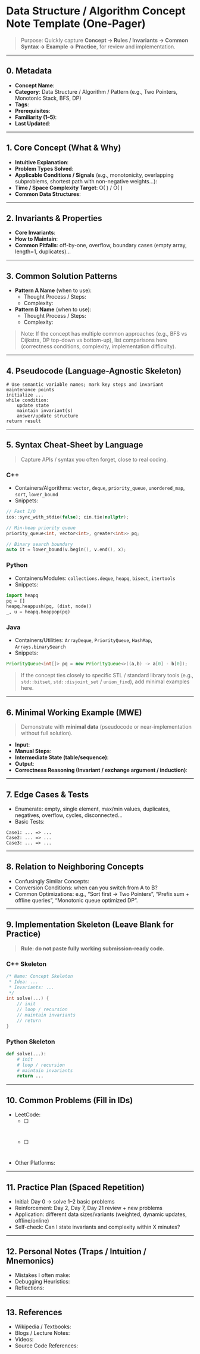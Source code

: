 # Data Structure / Algorithm Concept Note Template (One‑Pager)

> Purpose: Quickly capture **Concept → Rules / Invariants → Common Syntax → Example → Practice**, for review and implementation.

---

## 0. Metadata
- **Concept Name**:
- **Category**: Data Structure / Algorithm / Pattern (e.g., Two Pointers, Monotonic Stack, BFS, DP)
- **Tags**:
- **Prerequisites**:
- **Familiarity (1–5)**:
- **Last Updated**:

---

## 1. Core Concept (What & Why)
- **Intuitive Explanation**:
- **Problem Types Solved**:
- **Applicable Conditions / Signals** (e.g., monotonicity, overlapping subproblems, shortest path with non-negative weights...):
- **Time / Space Complexity Target**: O( ) / O( )
- **Common Data Structures**:

---

## 2. Invariants & Properties
- **Core Invariants**:
- **How to Maintain**:
- **Common Pitfalls**: off-by-one, overflow, boundary cases (empty array, length=1, duplicates)...

---

## 3. Common Solution Patterns
- **Pattern A Name** (when to use):
  - Thought Process / Steps:
  - Complexity:
- **Pattern B Name** (when to use):
  - Thought Process / Steps:
  - Complexity:

> Note: If the concept has multiple common approaches (e.g., BFS vs Dijkstra, DP top-down vs bottom-up), list comparisons here (correctness conditions, complexity, implementation difficulty).

---

## 4. Pseudocode (Language-Agnostic Skeleton)
```text
# Use semantic variable names; mark key steps and invariant maintenance points
initialize ...
while condition:
    update state
    maintain invariant(s)
    answer/update structure
return result
```

---

## 5. Syntax Cheat‑Sheet by Language
> Capture APIs / syntax you often forget, close to real coding.

### C++
- Containers/Algorithms: `vector`, `deque`, `priority_queue`, `unordered_map`, `sort`, `lower_bound`
- Snippets:
```cpp
// Fast I/O
ios::sync_with_stdio(false); cin.tie(nullptr);

// Min-heap priority queue
priority_queue<int, vector<int>, greater<int>> pq;

// Binary search boundary
auto it = lower_bound(v.begin(), v.end(), x);
```

### Python
- Containers/Modules: `collections.deque`, `heapq`, `bisect`, `itertools`
- Snippets:
```python
import heapq
pq = []
heapq.heappush(pq, (dist, node))
_, u = heapq.heappop(pq)
```

### Java
- Containers/Utilities: `ArrayDeque`, `PriorityQueue`, `HashMap`, `Arrays.binarySearch`
- Snippets:
```java
PriorityQueue<int[]> pq = new PriorityQueue<>((a,b) -> a[0] - b[0]);
```

> If the concept ties closely to specific STL / standard library tools (e.g., `std::bitset`, `std::disjoint_set` / `union_find`), add minimal examples here.

---

## 6. Minimal Working Example (MWE)
> Demonstrate with **minimal data** (pseudocode or near-implementation without full solution).

- **Input**:
- **Manual Steps**:
- **Intermediate State (table/sequence)**:
- **Output**:
- **Correctness Reasoning (Invariant / exchange argument / induction)**:

---

## 7. Edge Cases & Tests
- Enumerate: empty, single element, max/min values, duplicates, negatives, overflow, cycles, disconnected...
- Basic Tests:
```
Case1: ... => ...
Case2: ... => ...
Case3: ... => ...
```

---

## 8. Relation to Neighboring Concepts
- Confusingly Similar Concepts:
- Conversion Conditions: when can you switch from A to B?
- Common Optimizations: e.g., “Sort first → Two Pointers”, “Prefix sum + offline queries”, “Monotonic queue optimized DP”.

---

## 9. Implementation Skeleton (Leave Blank for Practice)
> **Rule: do not paste fully working submission-ready code.**

### C++ Skeleton
```cpp
/* Name: Concept Skeleton
 * Idea: ...
 * Invariants: ...
 */
int solve(...) {
    // init
    // loop / recursion
    // maintain invariants
    // return
}
```

### Python Skeleton
```python
def solve(...):
    # init
    # loop / recursion
    # maintain invariants
    return ...
```

---

## 10. Common Problems (Fill in IDs)
- LeetCode:
  - [ ] #
  - [ ] #
- Other Platforms:

---

## 11. Practice Plan (Spaced Repetition)
- Initial: Day 0 → solve 1–2 basic problems
- Reinforcement: Day 2, Day 7, Day 21 review + new problems
- Application: different data sizes/variants (weighted, dynamic updates, offline/online)
- Self-check: Can I state invariants and complexity within X minutes?

---

## 12. Personal Notes (Traps / Intuition / Mnemonics)
- Mistakes I often make:
- Debugging Heuristics:
- Reflections:

---

## 13. References
- Wikipedia / Textbooks:
- Blogs / Lecture Notes:
- Videos:
- Source Code References:
